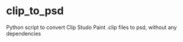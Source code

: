 # clip_to_psd

Python script to convert Clip Studo Paint .clip files to psd, without any dependencies
